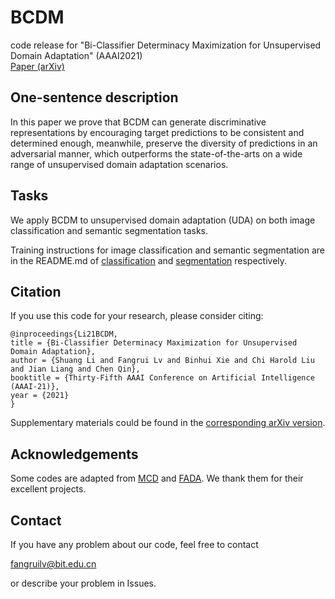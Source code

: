 # BCDM
code release for "Bi-Classifier Determinacy Maximization for Unsupervised Domain Adaptation" (AAAI2021)\
[Paper (arXiv)](https://arxiv.org/abs/2012.06995)

## One-sentence description

In this paper we prove that BCDM can generate discriminative representations by encouraging target predictions to be consistent and determined enough, meanwhile, preserve the diversity of predictions in an adversarial manner, which outperforms the state-of-the-arts on a wide range
of unsupervised domain adaptation scenarios.


## Tasks
We apply BCDM to unsupervised domain adaptation (UDA) on both
image classification and semantic segmentation tasks.

Training instructions for image classification and semantic segmentation are in the README.md of [classification](https://github.com/BIT-DA/BCDM/tree/master/classification) and [segmentation](https://github.com/BIT-DA/BCDM/tree/master/segmentation) respectively.

## Citation
If you use this code for your research, please consider citing:

``` 
@inproceedings{Li21BCDM,
title = {Bi-Classifier Determinacy Maximization for Unsupervised Domain Adaptation},
author = {Shuang Li and Fangrui Lv and Binhui Xie and Chi Harold Liu and Jian Liang and Chen Qin},
booktitle = {Thirty-Fifth AAAI Conference on Artificial Intelligence (AAAI-21)},    
year = {2021}
}
```
Supplementary materials could be found in the [corresponding arXiv version](https://arxiv.org/abs/2012.06995).


## Acknowledgements
Some codes are adapted from [MCD](https://github.com/mil-tokyo/MCD_DA) and [FADA](https://github.com/JDAI-CV/FADA). We thank them for their excellent projects.

## Contact

If you have any problem about our code, feel free to contact

fangruilv@bit.edu.cn

or describe your problem in Issues.